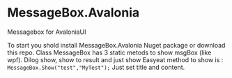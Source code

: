 # MessageBox.Avalonia

Messagebox for AvaloniaUI

To start you shold install MessageBox.Avalonia Nuget package or download this repo.
Class MessageBox has 3 static metods to show msgBox (like wpf).
Dilog show, show to result and just show
Easyeat method to show is :
` MessageBox.Show("test","MyTest");`
Just set title and content.

